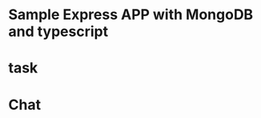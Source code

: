 <!-- bootsrapped using @nurikjohn/create-me-project -->

# Sample Express APP with MongoDB and typescript
# task
# Chat

